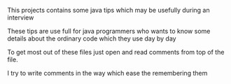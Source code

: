This projects contains some java tips which may be usefully during an interview

These tips are use full for java programmers who wants to know some details about the ordinary code which they use day by day

To get most out of these files just open and read comments from top of the file.

I try to write comments in the way which ease the remembering them